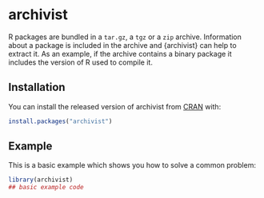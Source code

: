 archivist
=========

<!-- badges: start -->
<!-- badges: end -->

R packages are bundled in a `tar.gz`, a `tgz` or a `zip` archive.
Information about a package is included in the archive and {archivist} can help to extract it.
As an example, if the archive contains a binary package it includes the version of R used to compile it.

## Installation

You can install the released version of archivist from [CRAN](https://CRAN.R-project.org) with:

``` r
install.packages("archivist")
```

## Example

This is a basic example which shows you how to solve a common problem:

``` r
library(archivist)
## basic example code
```

